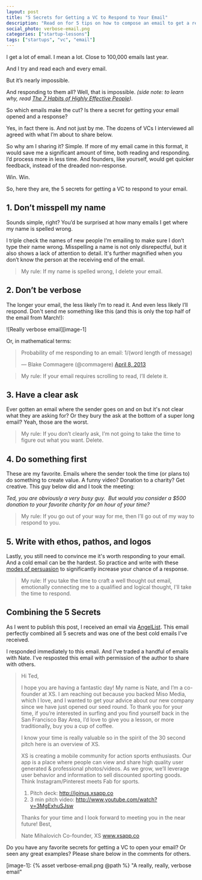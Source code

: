 ```yaml
---
layout: post
title: "5 Secrets for Getting a VC to Respond to Your Email"
description: "Read on for 5 tips on how to compose an email to get a response."
social_photo: verbose-email.png
categories: ["startup-lessons"]
tags: ["startups", "vc", "email"]
---
```


I get a lot of email. I mean a lot. Close to 100,000 emails last year.

And I try and read each and every email.

But it’s nearly impossible.

And responding to them all? Well, that is impossible. *(side note: to learn why, read [The 7 Habits of Highly Effective People][1])*.

So which emails make the cut? Is there a secret for getting your email opened and a response?

Yes, in fact there is. And not just by me. The dozens of VCs I interviewed all agreed with what I’m about to share below.

So why am I sharing it? Simple. If more of my email came in this format, it would save me a significant amount of time, both reading and responding. I’d process more in less time. And founders, like yourself, would get quicker feedback, instead of the dreaded non-response.

Win. Win.

So, here they are, the 5 secrets for getting a VC to respond to your email.

## 1. Don’t misspell my name
Sounds simple, right?  You’d be surprised at how many emails I get where my name is spelled wrong.

I triple check the names of new people I’m emailing to make sure I don’t type their name wrong. Misspelling a name is not only disrepectful, but it also shows a lack of attention to detail. It's further magnified when you don’t know the person at the receiving end of the email.

> My rule: If my name is spelled wrong, I delete your email.

## 2. Don’t be verbose
The longer your email, the less likely I’m to read it. And even less likely I’ll respond. Don't send me something like this (and this is only the top half of the email from March!):

![Really verbose email][image-1]

Or, in mathematical terms:

<blockquote class="twitter-tweet"><p>Probability of me responding to an email:&#10;1/(word length of message)</p>&mdash; Blake Commagere (@commagere) <a href="https://twitter.com/commagere/statuses/321050822026874880">April 8, 2013</a></blockquote>

> My rule: If your email requires scrolling to read, I’ll delete it.

## 3. Have a clear ask
Ever gotten an email where the sender goes on and on but it's not clear what they are asking for? Or they bury the ask at the bottom of a super long email? Yeah, those are the worst.

> My rule: If you don’t clearly ask, I’m not going to take the time to figure out what you want. Delete.

## 4. Do something first
These are my favorite. Emails where the sender took the time (or plans to) do something to create value. A funny video? Donation to a charity? Get creative. This guy below did and I took the meeting:

*Ted, you are obviously a very busy guy.  But would you consider a $500 donation to your favorite charity for an hour of your time?*

> My rule: If you go out of your way for me, then I’ll go out of my way to respond to you.

## 5. Write with ethos, pathos, and logos

Lastly, you still need to convince me it's worth responding to your email. And a cold email can be the hardest. So practice and write with these [modes of persuasion](http://en.wikipedia.org/wiki/Modes_of_persuasion) to significantly increase your chance of a response.

> My rule: If you take the time to craft a well thought out email, emotionally connecting me to a qualified and logical thought, I'll take the time to respond.

## Combining the 5 Secrets

As I went to publish this post, I received an email via [AngelList](https://angel.co/tedserbinski). This email perfectly combined all 5 secrets and was one of the best cold emails I've received.

I responded immediately to this email. And I've traded a handful of emails with Nate. I've resposted this email with permission of the author to share with others.

> Hi Ted,
>
> I hope you are having a fantastic day! My name is Nate, and I’m a co-founder at XS. I am reaching out because you backed Miso Media, which I love, and I wanted to get your advice about our new company since we have just opened our seed round. To thank you for your time, if you’re interested in surfing and you find yourself back in the San Francisco Bay Area, I’d love to give you a lesson, or more traditionally, buy you a cup of coffee.
>
> I know your time is really valuable so in the spirit of the 30 second pitch here is an overview of XS.
>
> XS is creating a mobile community for action sports enthusiasts. Our app is a place where people can view and share high quality user generated & professional photos/videos. As we grow, we’ll leverage user behavior and information to sell discounted sporting goods. Think Instagram/Pinterest meets Fab for sports.
>
> 1.  Pitch deck: http://joinus.xsapp.co
> 2.  3 min pitch video: http://www.youtube.com/watch?v=3MgExhuSJsw
>
> Thanks for your time and I look forward to meeting you in the near future!
> Best,
>
> Nate Mihalovich
> Co-founder, XS
> www.xsapp.co


Do you have any favorite secrets for getting a VC to open your email? Or seen any great examples? Please share below in the comments for others.

[1]:  http://www.amazon.com/gp/product/0743269519?ie=UTF8&camp=213733&creative=393185&creativeASIN=0743269519&linkCode=shr&tag=tedserbinski-20 "The 7 Habits of Highly Effective People"
[image-1]: {% asset verbose-email.png @path %} "A really, really, verbose email"
